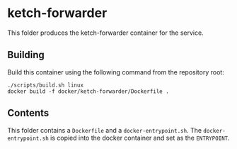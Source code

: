 # ketch-forwarder

This folder produces the ketch-forwarder container for the service.

## Building

Build this container using the following command from the repository root:

```shell
./scripts/build.sh linux
docker build -f docker/ketch-forwarder/Dockerfile .
```

## Contents

This folder contains a `Dockerfile` and a `docker-entrypoint.sh`. The `docker-entrypoint.sh` is copied into the docker
container and set as the `ENTRYPOINT`.
